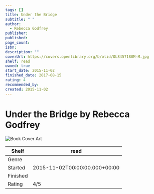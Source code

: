 ```yaml
---
tags: []
title: Under the Bridge
subtitle: " "
author:
  - Rebecca Godfrey
publisher: 
published: 
page_count: 
isbn: 
description: ""
coverUrl: https://covers.openlibrary.org/b/olid/OL8457180M-M.jpg
shelf: read
owned: true
start_date: 2015-11-02
finished_date: 2017-08-15
rating: 4
recommended_by: 
created: 2015-11-02
---
```


# Under the Bridge by Rebecca Godfrey

![Book Cover Art](https://covers.openlibrary.org/b/olid/OL8457180M-M.jpg)

| Shelf | read |
| --- | --- |
| Genre |  |
| Started | 2015-11-02T00:00:00.000+00:00 |
| Finished |  |
| Rating | 4/5 |

